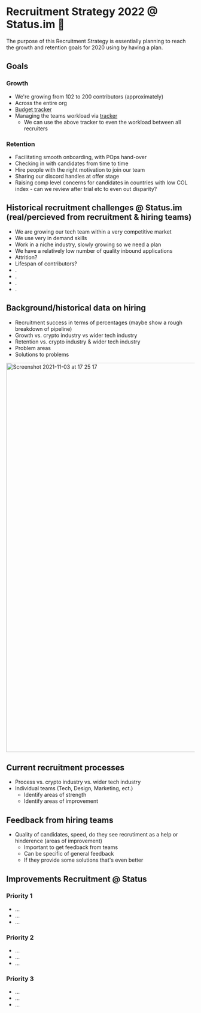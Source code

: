 # Recruitment Strategy 2022 @ Status.im 🚀 

The purpose of this Recruitment Strategy is essentially planning to reach the growth and retention goals for 2020 using by having a plan.

[//]: <> (Where do we wanna be)
## Goals

### Growth
  - We're growing from 102 to 200 contributors (approximately)
  - Across the entire org
  - [Budget tracker](https://docs.google.com/spreadsheets/d/1eT3WfUSIDmbrxr-Lb6XQQ0zvh-c160EorHDRhPOSIG0/edit#gid=0)
  - Managing the teams workload via [tracker](https://docs.google.com/spreadsheets/d/1Fvp4rp33SbdK47TIEkSzXZ6UsP2Ti3tvSU9tM9zPD5I/edit#gid=0)
    - We can use the above tracker to even the workload between all recruiters

### Retention
  - Facilitating smooth onboarding, with POps hand-over
  - Checking in with candidates from time to time
  - Hire people with the right motivation to join our team
  - Sharing our discord handles at offer stage
  - Raising comp level concerns for candidates in countries with low COL index - can we review after trial etc to even out disparity?

[//]: <> (Problem)

## Historical recruitment challenges @ Status.im (real/percieved from recruitment & hiring teams)
- We are growing our tech team within a very competitive market
- We use very in demand skills
- Work in a niche industry, slowly growing so we need a plan
- We have a relatively low number of quality inbound applications
- Attrition?
- Lifespan of contributors?
- .
- .
- .
- .

[//]: <> (Data)
## Background/historical data on hiring
- Recruitment success in terms of percentages (maybe show a rough breakdown of pipeline)
- Growth vs. crypto industry vs wider tech industry 
- Retention vs. crypto industry & wider tech industry 
- Problem areas
- Solutions to problems

<img width="1037" alt="Screenshot 2021-11-03 at 17 25 17" src="https://user-images.githubusercontent.com/32337207/140152721-4750d4e9-8ef1-48ea-b0f2-e452df1fec16.png">

[//]: <> (Present)

## Current recruitment processes
- Process vs. crypto industry vs. wider tech industry
- Individual teams (Tech, Design, Marketing, ect.)
  - Identify areas of strength
  - Identify areas of improvement

## Feedback from hiring teams
- Quality of candidates, speed, do they see recrutiment as a help or hinderence (areas of improvement)
  - Important to get feedback from teams
  - Can be specific of general feedback
  - If they provide some solutions that's even better

[//]: <> (Future needed to hit goals)

## Improvements Recruitment @ Status

### Priority 1
  - ...
  - ...
  - ...   
### Priority 2
  - ...
  - ...
  - ...    
### Priority 3
  - ...
  - ...
  - ...    

[//]: <> (Action points/plan to get this all into place)
